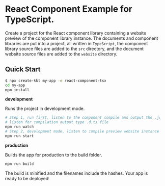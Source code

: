 React Component Example for TypeScript.
===

Create a project for the React component library containing a website preview of the component library instance. The documents and component libraries are put into a project, all written in `TypeScript`, the component library source files are added to the `src` directory, and the document website source files are added to the `website` directory.

## Quick Start

```bash
$ npx create-kkt my-app -e react-component-tsx
cd my-app
npm install
```

**development**

Runs the project in development mode.  

```bash
# Step 1, run first, listen to the component compile and output the .js file
# listen for compilation output type .d.ts file
npm run watch
# Step 2, development mode, listen to compile preview website instance
npm run start
```

**production**

Builds the app for production to the build folder.

```bash
npm run build
```

The build is minified and the filenames include the hashes.
Your app is ready to be deployed!